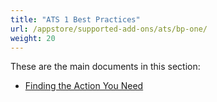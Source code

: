 ```yaml
---
title: "ATS 1 Best Practices"
url: /appstore/supported-add-ons/ats/bp-one/
weight: 20
---
```


These are the main documents in this section:

* [Finding the Action You Need](/appstore/supported-add-ons/ats/bp-one-finding-the-action-you-need/)
